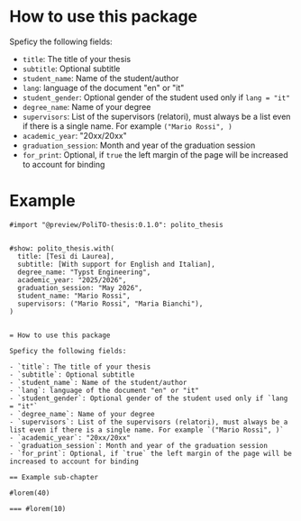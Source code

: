 # How to use this package

Speficy the following fields:

- `title`: The title of your thesis
- `subtitle`: Optional subtitle
- `student_name`: Name of the student/author
- `lang`: language of the document "en" or "it"
- `student_gender`: Optional gender of the student used only if `lang = "it"`
- `degree_name`: Name of your degree
- `supervisors`: List of the supervisors (relatori), must always be a list even if there is a single name. For example `("Mario Rossi", )`
- `academic_year`: "20xx/20xx"
- `graduation_session`: Month and year of the graduation session
- `for_print`: Optional, if `true` the left margin of the page will be increased to account for binding

# Example

```typ
#import "@preview/PoliTO-thesis:0.1.0": polito_thesis


#show: polito_thesis.with(
  title: [Tesi di Laurea],
  subtitle: [With support for English and Italian],
  degree_name: "Typst Engineering",
  academic_year: "2025/2026",
  graduation_session: "May 2026",
  student_name: "Mario Rossi",
  supervisors: ("Mario Rossi", "Maria Bianchi"),
)


= How to use this package

Speficy the following fields:

- `title`: The title of your thesis
- `subtitle`: Optional subtitle
- `student_name`: Name of the student/author
- `lang`: language of the document "en" or "it"
- `student_gender`: Optional gender of the student used only if `lang = "it"`
- `degree_name`: Name of your degree
- `supervisors`: List of the supervisors (relatori), must always be a list even if there is a single name. For example `("Mario Rossi", )`
- `academic_year`: "20xx/20xx"
- `graduation_session`: Month and year of the graduation session
- `for_print`: Optional, if `true` the left margin of the page will be increased to account for binding

== Example sub-chapter

#lorem(40)

=== #lorem(10)
```
